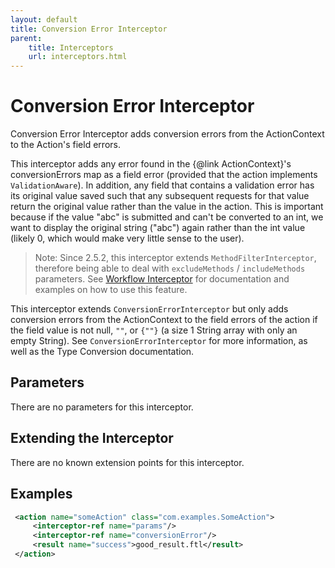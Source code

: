 ```yaml
---
layout: default
title: Conversion Error Interceptor
parent:
    title: Interceptors
    url: interceptors.html
---
```


# Conversion Error Interceptor

Conversion Error Interceptor adds conversion errors from the ActionContext to the Action's field errors.

This interceptor adds any error found in the {@link ActionContext}'s conversionErrors map as a field error (provided that 
the action implements `ValidationAware`). In addition, any field that contains a validation error has its original value 
saved such that any subsequent requests for that value return the original value rather than the value in the action. 
This is important because if the value "abc" is submitted and can't be converted to an int, we want to display the original 
string ("abc") again rather than the int value (likely 0, which would make very little sense to the user).
 
> Note: Since 2.5.2, this interceptor extends `MethodFilterInterceptor`, therefore being able to deal with `excludeMethods` 
> / `includeMethods` parameters. See [Workflow Interceptor](default-workflow-interceptor) for documentation and 
> examples on how to use this feature.

This interceptor extends `ConversionErrorInterceptor` but only adds conversion errors from the ActionContext to the field 
errors of the action if the field value is not null, `""`, or `{""}` (a size 1 String array with only an empty String). 
See `ConversionErrorInterceptor` for more information, as well as the Type Conversion documentation.

## Parameters

There are no parameters for this interceptor.

## Extending the Interceptor

There are no known extension points for this interceptor.

## Examples

```xml
 <action name="someAction" class="com.examples.SomeAction">
     <interceptor-ref name="params"/>
     <interceptor-ref name="conversionError"/>
     <result name="success">good_result.ftl</result>
 </action>
```

